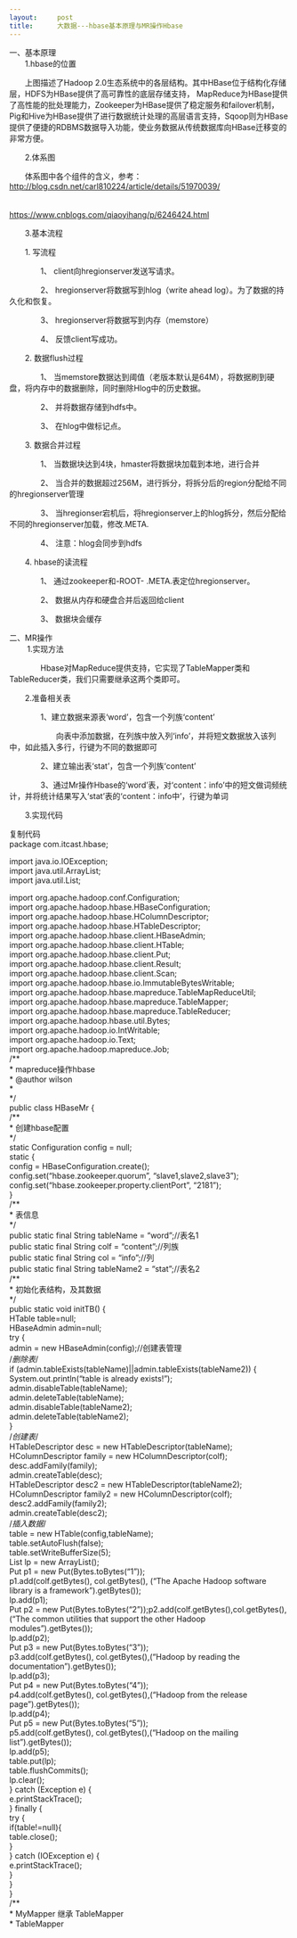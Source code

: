 ```yaml
---
layout:     post
title:      大数据---hbase基本原理与MR操作Hbase
---
```

<div id="article_content" class="article_content clearfix csdn-tracking-statistics" data-pid="blog" data-mod="popu_307" data-dsm="post">
								            <div id="content_views" class="markdown_views prism-atom-one-dark">
							<!-- flowchart 箭头图标 勿删 -->
							<svg xmlns="http://www.w3.org/2000/svg" style="display: none;"><path stroke-linecap="round" d="M5,0 0,2.5 5,5z" id="raphael-marker-block" style="-webkit-tap-highlight-color: rgba(0, 0, 0, 0);"></path></svg>
							<p>一、基本原理 <br>
　　1.hbase的位置</p>

<p>　　上图描述了Hadoop 2.0生态系统中的各层结构。其中HBase位于结构化存储层，HDFS为HBase提供了高可靠性的底层存储支持， MapReduce为HBase提供了高性能的批处理能力，Zookeeper为HBase提供了稳定服务和failover机制，Pig和Hive为HBase提供了进行数据统计处理的高层语言支持，Sqoop则为HBase提供了便捷的RDBMS数据导入功能，使业务数据从传统数据库向HBase迁移变的非常方便。</p>

<p>　　2.体系图</p>

<p>　　体系图中各个组件的含义，参考：<a href="http://blog.csdn.net/carl810224/article/details/51970039/" rel="nofollow">http://blog.csdn.net/carl810224/article/details/51970039/</a></p>

<p>　　　　　　　　　　　　　　　　　　<a href="https://www.cnblogs.com/qiaoyihang/p/6246424.html" rel="nofollow">https://www.cnblogs.com/qiaoyihang/p/6246424.html</a></p>

<p>　　3.基本流程　</p>

<p>　　1. 写流程</p>

<p>　　　　1、 client向hregionserver发送写请求。</p>

<p>　　　　2、 hregionserver将数据写到hlog（write ahead log）。为了数据的持久化和恢复。</p>

<p>　　　　3、 hregionserver将数据写到内存（memstore）</p>

<p>　　　　4、 反馈client写成功。</p>

<p>　　2. 数据flush过程</p>

<p>　　　　1、 当memstore数据达到阈值（老版本默认是64M），将数据刷到硬盘，将内存中的数据删除，同时删除Hlog中的历史数据。</p>

<p>　　　　2、 并将数据存储到hdfs中。</p>

<p>　　　　3、 在hlog中做标记点。</p>

<p>　　3. 数据合并过程</p>

<p>　　　　1、 当数据块达到4块，hmaster将数据块加载到本地，进行合并</p>

<p>　　　　2、 当合并的数据超过256M，进行拆分，将拆分后的region分配给不同的hregionserver管理</p>

<p>　　　　3、 当hregionser宕机后，将hregionserver上的hlog拆分，然后分配给不同的hregionserver加载，修改.META.</p>

<p>　　　　4、 注意：hlog会同步到hdfs</p>

<p>　　4. hbase的读流程</p>

<p>　　　　1、 通过zookeeper和-ROOT- .META.表定位hregionserver。</p>

<p>　　　　2、 数据从内存和硬盘合并后返回给client</p>

<p>　　　　3、 数据块会缓存</p>

<p>二、MR操作 <br>
　　 1.实现方法　</p>

<p>　　　　Hbase对MapReduce提供支持，它实现了TableMapper类和TableReducer类，我们只需要继承这两个类即可。</p>

<p>　　2.准备相关表　　</p>

<p>　　　　1、建立数据来源表‘word’，包含一个列族‘content’</p>

<p>　　　　　　向表中添加数据，在列族中放入列‘info’，并将短文数据放入该列中，如此插入多行，行键为不同的数据即可</p>

<p>　　　　2、建立输出表‘stat’，包含一个列族‘content’</p>

<p>　　　　3、通过Mr操作Hbase的‘word’表，对‘content：info’中的短文做词频统计，并将统计结果写入‘stat’表的‘content：info中’，行键为单词</p>

<p>　　3.实现代码</p>

<p>复制代码 <br>
package com.itcast.hbase;</p>

<p>import java.io.IOException; <br>
import java.util.ArrayList; <br>
import java.util.List;</p>

<p>import org.apache.hadoop.conf.Configuration; <br>
import org.apache.hadoop.hbase.HBaseConfiguration; <br>
import org.apache.hadoop.hbase.HColumnDescriptor; <br>
import org.apache.hadoop.hbase.HTableDescriptor; <br>
import org.apache.hadoop.hbase.client.HBaseAdmin; <br>
import org.apache.hadoop.hbase.client.HTable; <br>
import org.apache.hadoop.hbase.client.Put; <br>
import org.apache.hadoop.hbase.client.Result; <br>
import org.apache.hadoop.hbase.client.Scan; <br>
import org.apache.hadoop.hbase.io.ImmutableBytesWritable; <br>
import org.apache.hadoop.hbase.mapreduce.TableMapReduceUtil; <br>
import org.apache.hadoop.hbase.mapreduce.TableMapper; <br>
import org.apache.hadoop.hbase.mapreduce.TableReducer; <br>
import org.apache.hadoop.hbase.util.Bytes; <br>
import org.apache.hadoop.io.IntWritable; <br>
import org.apache.hadoop.io.Text; <br>
import org.apache.hadoop.mapreduce.Job; <br>
/** <br>
 * mapreduce操作hbase <br>
 * @author wilson <br>
 * <br>
 */ <br>
public class HBaseMr { <br>
    /** <br>
     * 创建hbase配置 <br>
     */ <br>
    static Configuration config = null; <br>
    static { <br>
        config = HBaseConfiguration.create(); <br>
        config.set(“hbase.zookeeper.quorum”, “slave1,slave2,slave3”); <br>
        config.set(“hbase.zookeeper.property.clientPort”, “2181”); <br>
    } <br>
    /** <br>
     * 表信息 <br>
     */ <br>
    public static final String tableName = “word”;//表名1 <br>
    public static final String colf = “content”;//列族 <br>
    public static final String col = “info”;//列 <br>
    public static final String tableName2 = “stat”;//表名2 <br>
    /** <br>
     * 初始化表结构，及其数据 <br>
     */ <br>
    public static void initTB() { <br>
        HTable table=null; <br>
        HBaseAdmin admin=null; <br>
        try { <br>
            admin = new HBaseAdmin(config);//创建表管理 <br>
            /<em>删除表</em>/ <br>
            if (admin.tableExists(tableName)||admin.tableExists(tableName2)) { <br>
                System.out.println(“table is already exists!”); <br>
                admin.disableTable(tableName); <br>
                admin.deleteTable(tableName); <br>
                admin.disableTable(tableName2); <br>
                admin.deleteTable(tableName2); <br>
            } <br>
            /<em>创建表</em>/ <br>
                HTableDescriptor desc = new HTableDescriptor(tableName); <br>
                HColumnDescriptor family = new HColumnDescriptor(colf); <br>
                desc.addFamily(family); <br>
                admin.createTable(desc); <br>
                HTableDescriptor desc2 = new HTableDescriptor(tableName2); <br>
                HColumnDescriptor family2 = new HColumnDescriptor(colf); <br>
                desc2.addFamily(family2); <br>
                admin.createTable(desc2); <br>
            /<em>插入数据</em>/ <br>
                table = new HTable(config,tableName); <br>
                table.setAutoFlush(false); <br>
                table.setWriteBufferSize(5); <br>
                List lp = new ArrayList(); <br>
                Put p1 = new Put(Bytes.toBytes(“1”)); <br>
                p1.add(colf.getBytes(), col.getBytes(),    (“The Apache Hadoop software library is a framework”).getBytes()); <br>
                lp.add(p1); <br>
                Put p2 = new Put(Bytes.toBytes(“2”));p2.add(colf.getBytes(),col.getBytes(),(“The common utilities that support the other Hadoop modules”).getBytes()); <br>
                lp.add(p2); <br>
                Put p3 = new Put(Bytes.toBytes(“3”)); <br>
                p3.add(colf.getBytes(), col.getBytes(),(“Hadoop by reading the documentation”).getBytes()); <br>
                lp.add(p3); <br>
                Put p4 = new Put(Bytes.toBytes(“4”)); <br>
                p4.add(colf.getBytes(), col.getBytes(),(“Hadoop from the release page”).getBytes()); <br>
                lp.add(p4); <br>
                Put p5 = new Put(Bytes.toBytes(“5”)); <br>
                p5.add(colf.getBytes(), col.getBytes(),(“Hadoop on the mailing list”).getBytes()); <br>
                lp.add(p5); <br>
                table.put(lp); <br>
                table.flushCommits(); <br>
                lp.clear(); <br>
        } catch (Exception e) { <br>
            e.printStackTrace(); <br>
        } finally { <br>
            try { <br>
                if(table!=null){ <br>
                    table.close(); <br>
                } <br>
            } catch (IOException e) { <br>
                e.printStackTrace(); <br>
            } <br>
        } <br>
    } <br>
    /** <br>
     * MyMapper 继承 TableMapper <br>
     * TableMapper</p>            </div>
						<link href="https://csdnimg.cn/release/phoenix/mdeditor/markdown_views-9e5741c4b9.css" rel="stylesheet">
                </div>